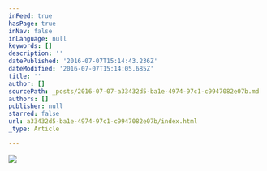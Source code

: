 ```yaml
---
inFeed: true
hasPage: true
inNav: false
inLanguage: null
keywords: []
description: ''
datePublished: '2016-07-07T15:14:43.236Z'
dateModified: '2016-07-07T15:14:05.685Z'
title: ''
author: []
sourcePath: _posts/2016-07-07-a33432d5-ba1e-4974-97c1-c9947082e07b.md
authors: []
publisher: null
starred: false
url: a33432d5-ba1e-4974-97c1-c9947082e07b/index.html
_type: Article

---
```

![](https://the-grid-user-content.s3-us-west-2.amazonaws.com/12fcfc20-5ec6-4782-9b15-f6eec19ca4f3.jpg)